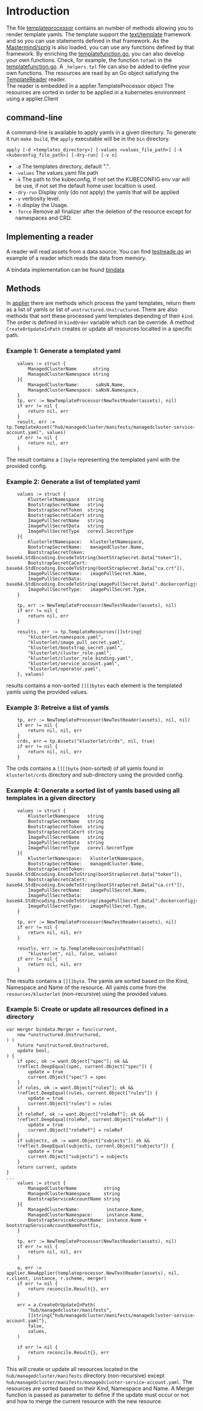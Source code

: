 # Introduction

The file [templateprocessor](../pkg/templateprocessor) contains an number of methods allowing you to render template yamls. 
The template support the [text/template](https://golang.org/pkg/text/template/) framework and so you can use statements defined in that framework.
As the [Mastermind/sprig](https://github.com/Masterminds/sprig) is also loaded, you can use any functions defined by that framework.
By enriching the [templatefunction.go](../pkg/templateprocessor/templatefunction.go), you can also develop your own functions. Check, for example, the function `toYaml` in the [templatefunction.go](../pkg/templateprocessor/templatefunction.go).
A `_helpers.tpl` file can also be added to define your own functions.
The resources are read by an Go object satisfying the [TemplateReader](../pkg/templateprocessor/templateProcessor.go) reader.  
The reader is embedded in a applier.TemplateProcessor object
The resources are sorted in order to be applied in a kubernetes environment using a applier.Client

## command-line

A command-line is available to apply yamls in a given directory. To generate it run `make build`, the `apply` executable will be in the `bin` directory.
```
apply [-d <templates_directory>] [-values <values_file_path>] [-k <kubeconfig_file_path>] [-dry-run] [-v n]
```
- `-d` The templates directory, default ".".
- `-values` The values.yaml file path
- `-k` The path to the kubeconfig, if not set the KUBECONFIG env var will be use, if not set the default home user localtion is used.
- `-dry-run` Display only (do not apply) the yamls that will be applied
- `-v` verbosity level.
- `-h` display the Usage.
- `-force` Remove all finalizer after the deletion of the resource except for namespaces and CRD.

## Implementing a reader

A reader will read assets from a data source. You can find [testreade.go](../pkg/templateprocessor/testreader.go) an example of a reader which reads the data from memory.

A bindata implementation can be found [bindata](../examples/templateprocessor/bindata/bindata/bindatareader.go)

## Methods

In [applier](../pkg/templateprocessor) there are methods which process the yaml templates, return them as a list of yamls or list of `unstructured.Unstructured`.
There are also methods that sort these processed yaml templates depending of their `kind`. The order is defined in `kindOrder` variable which can be override.
A method `CreateOrUpdateInPath` creates or update all resources localted in a specific path.

### Example 1: Generate a templated yaml

```
	values := struct {
		ManagedClusterName      string
		ManagedClusterNamespace string
	}{
		ManagedClusterName:      saNsN.Name,
		ManagedClusterNamespace: saNsN.Namespace,
	}
	tp, err := NewTemplateProcessor(NewTestReader(assets), nil)
	if err != nil {
		return nil, err
	}
	result, err := tp.TemplateAsset("hub/managedcluster/manifests/managedcluster-service-account.yaml", values)
	if err != nil {
		return nil, err
	}
```
The result contains a `[]byte` representing the templated yaml with the provided config.

### Example 2: Generate a list of templated yaml

```
	values := struct {
		KlusterletNamespace   string
		BootstrapSecretName   string
		BootstrapSecretToken  string
		BootstrapSecretCaCert string
		ImagePullSecretName   string
		ImagePullSecretData   string
		ImagePullSecretType   corev1.SecretType
	}{
		KlusterletNamespace:   klusterletNamespace,
		BootstrapSecretName:   managedCluster.Name,
		BootstrapSecretToken:  base64.StdEncoding.EncodeToString(bootStrapSecret.Data["token"]),
		BootstrapSecretCaCert: base64.StdEncoding.EncodeToString(bootStrapSecret.Data["ca.crt"]),
		ImagePullSecretName:   imagePullSecret.Name,
		ImagePullSecretData:   base64.StdEncoding.EncodeToString(imagePullSecret.Data[".dockerconfigjson"]),
		ImagePullSecretType:   imagePullSecret.Type,
	}

	tp, err := NewTemplateProcessor(NewTestReader(assets), nil)
	if err != nil {
		return nil, err
	}

	results, err := tp.TemplateResources([]string{
		"klusterlet/namespace.yaml",
		"klusterlet/image_pull_secret.yaml",
		"klusterlet/bootstrap_secret.yaml",
		"klusterlet/cluster_role.yaml",
		"klusterlet/cluster_role_binding.yaml",
		"klusterlet/service_account.yaml",
		"klusterlet/operator.yaml",
	}, values)

```
results contains a non-sorted `[][]bytes` each element is the templated yamls using the provided values.

### Example 3: Retreive a list of yamls

```
	tp, err := NewTemplateProcessor(NewTestReader(assets), nil, nil)
	if err != nil {
		return nil, nil, err
	}
	crds, err = tp.Assets("klusterlet/crds", nil, true)
	if err != nil {
		return nil, nil, err
	}
```
The crds contains a `[][]byte` (non-sorted) of all yamls found in `klusterlet/crds` directory and sub-directory using the provided config.

### Example 4: Generate a sorted list of yamls based using all templates in a given directory

```
	values := struct {
		KlusterletNamespace   string
		BootstrapSecretName   string
		BootstrapSecretToken  string
		BootstrapSecretCaCert string
		ImagePullSecretName   string
		ImagePullSecretData   string
		ImagePullSecretType   corev1.SecretType
	}{
		KlusterletNamespace:   klusterletNamespace,
		BootstrapSecretName:   managedCluster.Name,
		BootstrapSecretToken:  base64.StdEncoding.EncodeToString(bootStrapSecret.Data["token"]),
		BootstrapSecretCaCert: base64.StdEncoding.EncodeToString(bootStrapSecret.Data["ca.crt"]),
		ImagePullSecretName:   imagePullSecret.Name,
		ImagePullSecretData:   base64.StdEncoding.EncodeToString(imagePullSecret.Data[".dockerconfigjson"]),
		ImagePullSecretType:   imagePullSecret.Type,
	}

	tp, err := NewTemplateProcessor(NewTestReader(assets), nil)
	if err != nil {
		return nil, nil, err
	}

	resutls, err := tp.TemplateResourcesInPathYaml(
		"klusterlet", nil, false, values)
	if err != nil {
		return nil, nil, err
	}
```
The results contains a `[][]byte`. The yamls are sorted based on the Kind, Namespace and Name of the resource. All yamls come from the `resources/klusterlet` (non-recursive) using the provided values.

### Example 5: Create or update all resources defined in a directory

```
var merger bindata.Merger = func(current,
	new *unstructured.Unstructured,
) (
	future *unstructured.Unstructured,
	update bool,
) {
	if spec, ok := want.Object["spec"]; ok && 
	!reflect.DeepEqual(spec, current.Object["spec"]) {
		update = true
		current.Object["spec"] = spec
	}
	if rules, ok := want.Object["rules"]; ok && 
	!reflect.DeepEqual(rules, current.Object["rules"]) {
		update = true
		current.Object["rules"] = rules
	}
	if roleRef, ok := want.Object["roleRef"]; ok && 
	!reflect.DeepEqual(roleRef, current.Object["roleRef"]) {
		update = true
		current.Object["roleRef"] = roleRef
	}
	if subjects, ok := want.Object["subjects"]; ok && 
	!reflect.DeepEqual(subjects, current.Object["subjects"]) {
		update = true
		current.Object["subjects"] = subjects
	}
	return current, update
}
...
	values := struct {
		ManagedClusterName          string
		ManagedClusterNamespace     string
		BootstrapServiceAccountName string
	}{
		ManagedClusterName:          instance.Name,
		ManagedClusterNamespace:     instance.Name,
		BootstrapServiceAccountName: instance.Name + bootstrapServiceAccountNamePostfix,
	}

	tp, err := NewTemplateProcessor(NewTestReader(assets), nil)
	if err != nil {
		return nil, nil, err
	}

	a, err := applier.NewApplier(templateprocessor.NewTestReader(assets), nil, r.client, instance, r.scheme, merger)
	if err != nil {
		return reconcile.Result{}, err
	}

	err = a.CreateOrUpdateInPath(
		"hub/managedcluster/manifests",
		[]string{"hub/managedcluster/manifests/managedcluster-service-account.yaml"},
		false,
		values,
	)

	if err != nil {
		return reconcile.Result{}, err
	}
```

This will create or update all resources located in the `hub/managedcluster/manifests` directory (non-recursive) except `hub/managedcluster/manifests/managedcluster-service-account.yaml`. The resources are sorted based on their Kind, Namespace and Name. A Merger function is passed as parameter to define if the update must occur or not and how to merge the current resource with the new resource.
